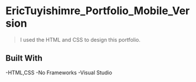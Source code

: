 # EricTuyishimre_Portfolio_Mobile_Version
>I used the HTML and CSS to design this portfolio.

## Built With
-HTML,CSS
-No Frameworks
-Visual Studio
